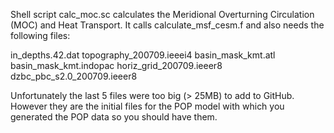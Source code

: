 Shell script calc_moc.sc calculates the Meridional Overturning Circulation (MOC) and Heat Transport. It calls calculate_msf_cesm.f and also needs the following files: 

in_depths.42.dat 
topography_200709.ieeei4
basin_mask_kmt.atl
basin_mask_kmt.indopac
horiz_grid_200709.ieeer8
dzbc_pbc_s2.0_200709.ieeer8

Unfortunately the last 5 files were too big (> 25MB)  to add to GitHub.
However they are the initial files for the POP model with which you generated the POP data so you should have them.
